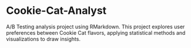 # Cookie-Cat-Analyst
A/B Testing analysis project using RMarkdown. This project explores user preferences between Cookie Cat flavors, applying statistical methods and visualizations to draw insights.
